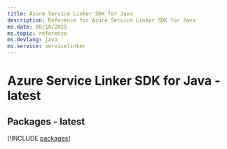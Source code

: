 ```yaml
---
title: Azure Service Linker SDK for Java
description: Reference for Azure Service Linker SDK for Java
ms.date: 08/18/2025
ms.topic: reference
ms.devlang: java
ms.service: servicelinker
---
```

# Azure Service Linker SDK for Java - latest
## Packages - latest
[!INCLUDE [packages](service-linker-index.md)]
